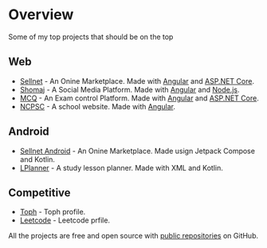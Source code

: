 # Overview

Some of my top projects that should be on the top

## Web

- [Sellnet] - An Onine Marketplace. Made with [Angular] and [ASP.NET Core].
- [Shomaj] - A Social Media Platform. Made with [Angular] and [Node.js].
- [MCQ] - An Exam control Platform. Made with [Angular] and [ASP.NET Core].
- [NCPSC] - A school website. Made with [Angular].

## Android

- [Sellnet Android] - An Onine Marketplace. Made usign Jetpack Compose and Kotlin.
- [LPlanner] - A study lesson planner. Made with XML and Kotlin.

## Competitive

- [Toph] - Toph profile.
- [Leetcode] - Leetcode prfile.

All the projects are free and open source with [public repositories][heronet]
on GitHub.

[heronet]: https://giyhub.com/heronet
[sellnet]: https://sellnet-si.web.app
[shomaj]: https://reddot-si.web.app
[mcq]: https://mcq-si.web.app
[ncpsc]: https://ncpsc-si.web.app
[sellnet android]: https://play.google.com/store/apps/details?id=com.heronet.sellnetbeta
[lplanner]: https://play.google.com/store/apps/details?id=com.heronet.lplanner
[toph]: https://toph.co/u/HandyCoder
[leetcode]: https://leetcode.com/HanDecoder/
[angular]: https://github.com/angular
[asp.net core]: https://github.com/dotnet/aspnetcore
[node.js]: https://github.com/nodejs/node
